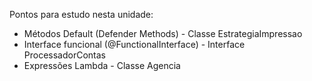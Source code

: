 Pontos para estudo nesta unidade: 
- Métodos Default (Defender Methods) - Classe EstrategiaImpressao
- Interface funcional (@FunctionalInterface) - Interface ProcessadorContas
- Expressões Lambda  - Classe Agencia



